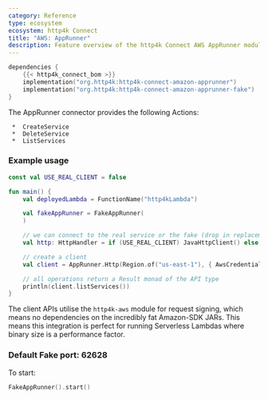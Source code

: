 ```yaml
---
category: Reference
type: ecosystem
ecosystem: http4k Connect
title: "AWS: AppRunner"
description: Feature overview of the http4k Connect AWS AppRunner modules
---
```


```kotlin
dependencies {
    {{< http4k_connect_bom >}}
    implementation("org.http4k:http4k-connect-amazon-apprunner")
    implementation("org.http4k:http4k-connect-amazon-apprunner-fake")
}
```

The AppRunner connector provides the following Actions:

     *  CreateService
     *  DeleteService
     *  ListServices

### Example usage

```kotlin
const val USE_REAL_CLIENT = false

fun main() {
    val deployedLambda = FunctionName("http4kLambda")

    val fakeAppRunner = FakeAppRunner(
    )

    // we can connect to the real service or the fake (drop in replacement)
    val http: HttpHandler = if (USE_REAL_CLIENT) JavaHttpClient() else fakeAppRunner

    // create a client
    val client = AppRunner.Http(Region.of("us-east-1"), { AwsCredentials("accessKeyId", "secretKey") }, http.debug())

    // all operations return a Result monad of the API type
    println(client.listServices())
}
```

The client APIs utilise the `http4k-aws` module for request signing, which means no dependencies on the incredibly fat
Amazon-SDK JARs. This means this integration is perfect for running Serverless Lambdas where binary size is a
performance factor.

### Default Fake port: 62628

To start:

```kotlin
FakeAppRunner().start()
```
